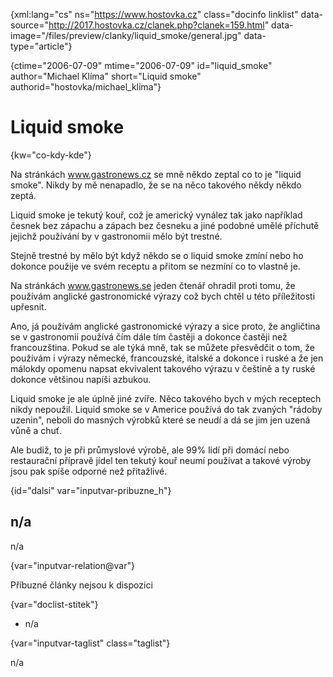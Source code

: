 
{xml:lang="cs" ns="https://www.hostovka.cz" class="docinfo linklist" data-source="http://2017.hostovka.cz/clanek.php?clanek=159.html" data-image="/files/preview/clanky/liquid_smoke/general.jpg" data-type="article"}

{ctime="2006-07-09" mtime="2006-07-09" id="liquid\_smoke" author="Michael Klíma" short="Liquid smoke" authorid="hostovka/michael\_klima"}

# Liquid smoke 

{kw="co-kdy-kde"}

Na stránkách www.gastronews.cz se mně někdo zeptal co to je "liquid smoke". Nikdy by mě nenapadlo, že se na něco takového někdy někdo zeptá. 

Liquid smoke je tekutý kouř, což je americký vynález tak jako například česnek bez zápachu a zápach bez česneku a jiné podobné umělé příchutě jejichž používání by v gastronomii mělo být trestné. 

Stejně trestné by mělo být když někdo se o liquid smoke zmíní nebo ho dokonce použije ve svém receptu a přitom se nezmíní co to vlastně je. 

Na stránkách www.gastronews.se jeden čtenář ohradil proti tomu, že používám anglické gastronomické výrazy což bych chtěl u této příležitosti upřesnit. 

Ano, já používám anglické gastronomické výrazy a sice proto, že angličtina se v gastronomii používá čím dále tím častěji a dokonce častěji než francouzština. Pokud se ale týká mně, tak se můžete přesvědčit o tom, že používám i výrazy německé, francouzské, italské a dokonce i ruské a že jen málokdy opomenu napsat ekvivalent takového výrazu v češtině a ty ruské dokonce většinou napíši azbukou. 

Liquid smoke je ale úplně jiné zvíře. Něco takového bych v mých receptech nikdy nepoužil. Liquid smoke se v Americe používá do tak zvaných "rádoby uzenin", neboli do masných výrobků které se neudí a dá se jim jen uzená vůně a chuť. 

Ale budiž, to je při průmyslové výrobě, ale 99% lidí při domácí nebo restaurační přípravě jídel ten tekutý kouř neumí používat a takové výroby jsou pak spíše odporné než přitažlivé. 

{id="dalsi" var="inputvar-pribuzne_h"}

## n/a 

n/a 

{var="inputvar-relation@var"}

Příbuzné články nejsou k dispozici 

{var="doclist-stitek"}

  * n/a 

{var="inputvar-taglist" class="taglist"}

n/a

